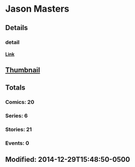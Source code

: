 # Jason  Masters 
## Details
### detail
#### [Link](http://marvel.com/comics/creators/12479/jason_masters?utm_campaign=apiRef&utm_source=225578a89fc76f3d20fbffda5d17a88d)
## [Thumbnail](http://i.annihil.us/u/prod/marvel/i/mg/b/40/image_not_available.jpg)
## Totals
### Comics: 20
### Series: 6
### Stories: 21
### Events: 0
## Modified: 2014-12-29T15:48:50-0500